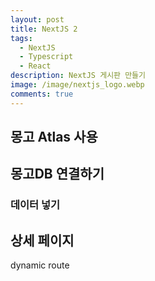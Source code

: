 ```yaml
---
layout: post
title: NextJS 2
tags:
  - NextJS
  - Typescript
  - React
description: NextJS 게시판 만들기
image: /image/nextjs_logo.webp
comments: true
---
```


## 몽고 Atlas 사용

## 몽고DB 연결하기

### 데이터 넣기

## 상세 페이지

dynamic route